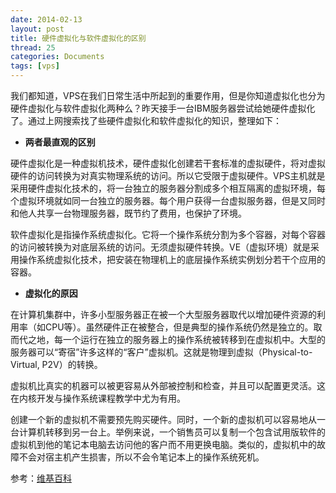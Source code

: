 ```yaml
---
date: 2014-02-13
layout: post
title: 硬件虚拟化与软件虚拟化的区别
thread: 25
categories: Documents
tags: [vps]
---
```


我们都知道，VPS在我们日常生活中所起到的重要作用，但是你知道虚拟化也分为硬件虚拟化与软件虚拟化两种么？昨天接手一台IBM服务器尝试给她硬件虚拟化了。通过上网搜索找了些硬件虚拟化和软件虚拟化的知识，整理如下：

* **两者最直观的区别**

硬件虚拟化是一种虚拟机技术，硬件虚拟化创建若干套标准的虚拟硬件，将对虚拟硬件的访问转换为对真实物理系统的访问。所以它受限于虚拟硬件。VPS主机就是采用硬件虚拟化技术的，将一台独立的服务器分割成多个相互隔离的虚拟环境，每个虚拟环境就如同一台独立的服务器。每个用户获得一台虚拟服务器，但是又同时和他人共享一台物理服务器，既节约了费用，也保护了环境。

软件虚拟化是指操作系统虚拟化。它将一个操作系统分割为多个容器，对每个容器的访问被转换为对底层系统的访问。无须虚拟硬件转换。VE（虚拟环境）就是采用操作系统虚拟化技术，把安装在物理机上的底层操作系统实例划分若干个应用的容器。

* **虚拟化的原因**

在计算机集群中，许多小型服务器正在被一个大型服务器取代以增加硬件资源的利用率（如CPU等）。虽然硬件正在被整合，但是典型的操作系统仍然是独立的。取而代之地，每一个运行在独立的服务器上的操作系统被转移到在虚拟机中。大型的服务器可以“寄宿”许多这样的“客户”虚拟机。这就是物理到虚拟（Physical-to-Virtual, P2V）的转换。

虚拟机比真实的机器可以被更容易从外部被控制和检查，并且可以配置更灵活。这在内核开发与操作系统课程教学中尤为有用。

创建一个新的虚拟机不需要预先购买硬件。同时，一个新的虚拟机可以容易地从一台计算机转移到另一台上。举例来说，一个销售员可以复制一个包含试用版软件的虚拟机到他的笔记本电脑去访问他的客户而不用更换电脑。类似的，虚拟机中的故障不会对宿主机产生损害，所以不会令笔记本上的操作系统死机。

参考：[维基百科](http://zh.wikipedia.org/wiki/%E7%A1%AC%E4%BB%B6%E8%99%9A%E6%8B%9F%E5%8C%96)